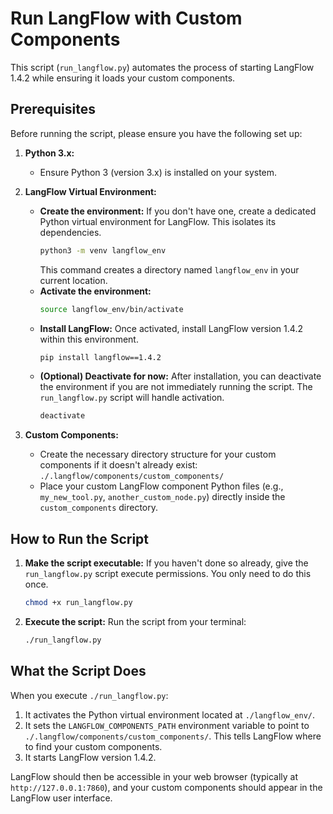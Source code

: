 # Run LangFlow with Custom Components

This script (`run_langflow.py`) automates the process of starting LangFlow 1.4.2 while ensuring it loads your custom components.

## Prerequisites

Before running the script, please ensure you have the following set up:

1.  **Python 3.x:**
    *   Ensure Python 3 (version 3.x) is installed on your system.

2.  **LangFlow Virtual Environment:**
    *   **Create the environment:** If you don't have one, create a dedicated Python virtual environment for LangFlow. This isolates its dependencies.
        ```bash
        python3 -m venv langflow_env
        ```
        This command creates a directory named `langflow_env` in your current location.
    *   **Activate the environment:**
        ```bash
        source langflow_env/bin/activate
        ```
    *   **Install LangFlow:** Once activated, install LangFlow version 1.4.2 within this environment.
        ```bash
        pip install langflow==1.4.2
        ```
    *   **(Optional) Deactivate for now:** After installation, you can deactivate the environment if you are not immediately running the script. The `run_langflow.py` script will handle activation.
        ```bash
        deactivate
        ```

3.  **Custom Components:**
    *   Create the necessary directory structure for your custom components if it doesn't already exist:
        `./.langflow/components/custom_components/`
    *   Place your custom LangFlow component Python files (e.g., `my_new_tool.py`, `another_custom_node.py`) directly inside the `custom_components` directory.

## How to Run the Script

1.  **Make the script executable:**
    If you haven't done so already, give the `run_langflow.py` script execute permissions. You only need to do this once.
    ```bash
    chmod +x run_langflow.py
    ```

2.  **Execute the script:**
    Run the script from your terminal:
    ```bash
    ./run_langflow.py
    ```

## What the Script Does

When you execute `./run_langflow.py`:

1.  It activates the Python virtual environment located at `./langflow_env/`.
2.  It sets the `LANGFLOW_COMPONENTS_PATH` environment variable to point to `./.langflow/components/custom_components/`. This tells LangFlow where to find your custom components.
3.  It starts LangFlow version 1.4.2.

LangFlow should then be accessible in your web browser (typically at `http://127.0.0.1:7860`), and your custom components should appear in the LangFlow user interface.

